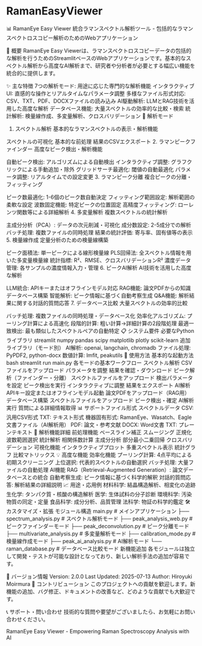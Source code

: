 # RamanEasyViewer

📊 RamanEye Easy Viewer
統合ラマンスペクトル解析ツール - 包括的なラマンスペクトロスコピー解析のためのWebアプリケーション

🎯 概要
RamanEye Easy Viewerは、ラマンスペクトロスコピーデータの包括的な解析を行うためのStreamlitベースのWebアプリケーションです。基本的なスペクトル解析から高度なAI解析まで、研究者や分析者が必要とする幅広い機能を統合的に提供します。

✨ 主な特徴
7つの解析モード: 用途に応じた専門的な解析機能
インタラクティブUI: 直感的な操作とリアルタイムなパラメータ調整
多様なファイル形式対応: CSV、TXT、PDF、DOCXファイルの読み込み
AI駆動解析: LLMとRAG技術を活用した高度な解析
データベース機能: 大量スペクトルの効率的な比較・検索
統計解析: 検量線作成、多変量解析、クロスバリデーション
🔧 解析モード
1. スペクトル解析
基本的なラマンスペクトルの表示・解析機能

スペクトルの可視化
基本的な前処理
結果のCSVエクスポート
2. ラマンピークファインダー
高度なピーク検出・解析機能

自動ピーク検出: アルゴリズムによる自動検出
インタラクティブ調整: グラフクリックによる手動追加・除外
グリッドサーチ最適化: 閾値の自動最適化
パラメータ調整: リアルタイムでの設定変更
3. ラマンピーク分離
複合ピークの分離・フィッティング

ピーク数最適化: 1-6個のピーク数自動決定
フィッティング範囲設定: 解析範囲の柔軟な設定
波数固定機能: 特定ピークの位置固定
高精度フィッティング: ローレンツ関数等による詳細解析
4. 多変量解析
複数スペクトルの統計解析

主成分分析（PCA）: データの次元削減・可視化
成分数設定: 2-5成分での解析
バッチ処理: 複数ファイルの同時処理
結果の統計評価: 寄与率、固有値等の表示
5. 検量線作成
定量分析のための検量線構築

ピーク面積法: 単一ピークによる線形検量線
PLS回帰法: 全スペクトル情報を用いた多変量検量線
統計指標: R²、RMSE、クロスバリデーションR²
濃度データ管理: 各サンプルの濃度情報入力・管理
6. ピークAI解析
AI技術を活用した高度な解析

LLM統合: APIキーまたはオフラインモデル対応
RAG機能: 論文PDFからの知識データベース構築
智能解析: ピーク情報に基づく自動考察生成
Q&A機能: 解析結果に関する対話的質問応答
7. データベース比較
大量スペクトルの効率的比較

バッチ処理: 複数ファイルの同時処理・データベース化
効率化アルゴリズム: プーリング計算による高速化
段階的計算: 粗い計算→詳細計算の2段階処理
最適一致検出: 最も類似したスペクトルペアの自動特定
📋 システム要件
必要なPythonライブラリ
streamlit
numpy
pandas
scipy
matplotlib
plotly
scikit-learn
追加ライブラリ（モード別）
AI解析: openai, langchain, chromadb
ファイル処理: PyPDF2, python-docx
数値計算: lmfit, peakutils
🚀 使用方法
基本的な起動方法
bash
streamlit run main.py
各モードの基本ワークフロー
スペクトル解析
CSVファイルをアップロード
パラメータを調整
結果を確認・ダウンロード
ピーク解析（ファインダー・分離）
スペクトルファイルをアップロード
検出パラメータを設定
ピーク検出を実行
インタラクティブに調整
結果をエクスポート
AI解析
APIキー設定またはオフラインモデル起動
論文PDFをアップロード（RAG用）
データベース構築
スペクトルファイルをアップロード
ピーク検出・確定
AI解析実行
質問による詳細情報取得
📊 サポートファイル形式
スペクトルデータ
CSV: 汎用CSV形式
TXT: テキスト形式
機器固有形式: RamanEye、Wasatch、Eagle
文書ファイル（AI解析用）
PDF: 論文・参考文献
DOCX: Word文書
TXT: プレーンテキスト
🔬 解析機能詳細
前処理機能
ベースライン補正
スムージング
正規化
波数範囲選択
統計解析
相関係数計算
主成分分析
部分最小二乗回帰
クロスバリデーション
可視化機能
インタラクティブプロット
多重スペクトル表示
統計グラフ
比較マトリックス
💡 高度な機能
効率化機能
プーリング計算: 4点平均による初期スクリーニング
上位選択: 代表的スペクトルの自動選択
バッチ処理: 大量ファイルの自動処理
AI機能
RAG（Retrieval-Augmented Generation）: 論文データベースとの統合
自動考察生成: ピーク情報に基づく科学的解釈
対話的質問応答: 解析結果の詳細説明
📈 用途・応用例
材料科学: 結晶構造解析、相変化の追跡
生化学: タンパク質・核酸の構造解析
医学: 生体試料の分子診断
環境科学: 汚染物質の同定・定量
食品科学: 成分分析、品質管理
法科学: 物証の科学的鑑定
🛠️ カスタマイズ・拡張
モジュール構造
main.py                  # メインアプリケーション
├── spectrum_analysis.py      # スペクトル解析モード
├── peak_analysis_web.py      # ピークファインダーモード
├── peak_deconvolution.py     # ピーク分離モード
├── multivariate_analysis.py  # 多変量解析モード
├── calibration_mode.py       # 検量線作成モード
├── peak_ai_analysis.py       # AI解析モード
└── raman_database.py         # データベース比較モード
新機能追加
各モジュールは独立して開発・テストが可能な設計となっており、新しい解析手法の追加が容易です。

📝 バージョン情報
Version: 2.0.0
Last Updated: 2025-07-13
Author: Hiroyuki Moirmura
🤝 コントリビューション
このプロジェクトへの貢献を歓迎します。新機能の追加、バグ修正、ドキュメントの改善など、どのような貢献でも大歓迎です。

📞 サポート・問い合わせ
技術的な質問や要望がございましたら、お気軽にお問い合わせください。

RamanEye Easy Viewer - Empowering Raman Spectroscopy Analysis with AI

